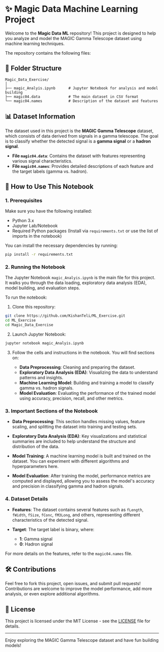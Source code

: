 
# ✨ Magic Data Machine Learning Project

Welcome to the **Magic Data ML** repository! This project is designed to help you analyze and model the MAGIC Gamma Telescope dataset using machine learning techniques.

The repository contains the following files:

## 📂 Folder Structure

```
Magic_Data_Exercise/
│
├── magic_Analyis.ipynb      # Jupyter Notebook for analysis and model building
├── magic04.data             # The main dataset in CSV format
└── magic04.names            # Description of the dataset and features
```

## 📊 Dataset Information

The dataset used in this project is the **MAGIC Gamma Telescope** dataset, which consists of data derived from signals in a gamma telescope. The goal is to classify whether the detected signal is a **gamma signal** or a **hadron signal**.

- **File `magic04.data`**: Contains the dataset with features representing various signal characteristics.
- **File `magic04.names`**: Provides detailed descriptions of each feature and the target labels (gamma vs. hadron).

## 🚀 How to Use This Notebook

### 1. Prerequisites

Make sure you have the following installed:

- Python 3.x
- Jupyter Lab/Notebook
- Required Python packages (Install via `requirements.txt` or use the list of imports in the notebook)

You can install the necessary dependencies by running:

```bash
pip install -r requirements.txt
```

### 2. Running the Notebook

The Jupyter Notebook `magic_Analyis.ipynb` is the main file for this project. It walks you through the data loading, exploratory data analysis (EDA), model building, and evaluation steps.

To run the notebook:

1. Clone this repository:

```bash
git clone https://github.com/KishanTeli/ML_Exercise.git
cd ML_Exercise
cd Magic_Data_Exercise
```

2. Launch Jupyter Notebook:

```bash
jupyter notebook magic_Analyis.ipynb
```

3. Follow the cells and instructions in the notebook. You will find sections on:

   - **Data Preprocessing**: Cleaning and preparing the dataset.
   - **Exploratory Data Analysis (EDA)**: Visualizing the data to understand patterns and insights.
   - **Machine Learning Model**: Building and training a model to classify gamma vs. hadron signals.
   - **Model Evaluation**: Evaluating the performance of the trained model using accuracy, precision, recall, and other metrics.

### 3. Important Sections of the Notebook

- **Data Preprocessing**: 
  This section handles missing values, feature scaling, and splitting the dataset into training and testing sets.
  
- **Exploratory Data Analysis (EDA)**: 
  Key visualizations and statistical summaries are included to help understand the structure and distribution of the data.

- **Model Training**:
  A machine learning model is built and trained on the dataset. You can experiment with different algorithms and hyperparameters here.

- **Model Evaluation**:
  After training the model, performance metrics are computed and displayed, allowing you to assess the model's accuracy and precision in classifying gamma and hadron signals.

### 4. Dataset Details

- **Features**: 
  The dataset contains several features such as `fLength`, `fWidth`, `fSize`, `fConc`, `fM3Long`, and others, representing different characteristics of the detected signal.

- **Target**:
  The target label is binary, where:
  - **1**: Gamma signal
  - **0**: Hadron signal

For more details on the features, refer to the `magic04.names` file.

## 🛠️ Contributions

Feel free to fork this project, open issues, and submit pull requests! Contributions are welcome to improve the model performance, add more analysis, or even explore additional algorithms.

## 📄 License

This project is licensed under the MIT License - see the [LICENSE](LICENSE) file for details.

---

Enjoy exploring the MAGIC Gamma Telescope dataset and have fun building models!
